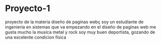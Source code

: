 # Proyecto-1
proyecto de la materia diseño de paginas webç
soy un estudiante de ingenieria en sistemas que va empezando en el diseño de paginas web
me gusta mucho la musica metal y rock
soy muy buen deportista, gozando de una excelente condicion fisica
